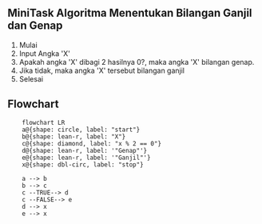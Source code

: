 ## MiniTask Algoritma Menentukan Bilangan Ganjil dan Genap

1. Mulai
2. Input Angka 'X'
3. Apakah angka 'X' dibagi 2 hasilnya 0?, maka angka 'X' bilangan genap.
4. Jika tidak, maka angka 'X' tersebut bilangan ganjil
5. Selesai

## Flowchart
```mermaid
    flowchart LR
    a@{shape: circle, label: "start"} 
    b@{shape: lean-r, label: "X"} 
    c@{shape: diamond, label: "x % 2 == 0"} 
    d@{shape: lean-r, label: '"Genap"'}
    e@{shape: lean-r, label: '"Ganjil"'} 
    x@{shape: dbl-circ, label: "stop"}

    a --> b
    b --> c
    c --TRUE--> d
    c --FALSE--> e
    d --> x
    e --> x
```

